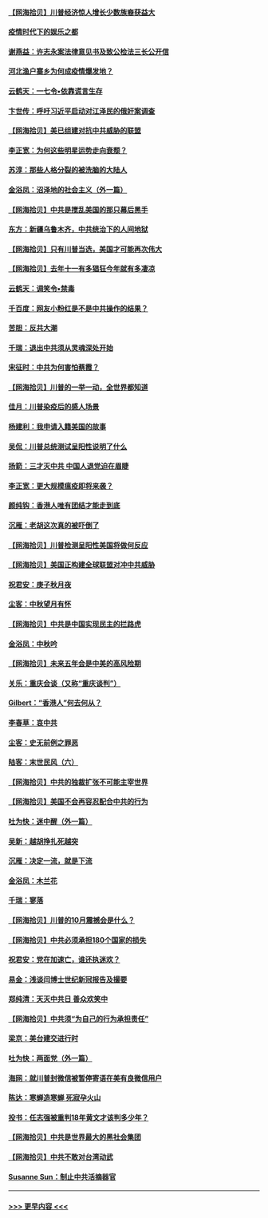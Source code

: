 #### [【网海拾贝】川普经济惊人增长少数族裔获益大](../pages/nsc993/n12471565.md?t=10131251) 
#### [疫情时代下的娱乐之都](../pages/nsc993/n12471312.md?t=10131251) 
#### [谢燕益：许志永案法律意见书及致公检法三长公开信](../pages/nsc993/n12470870.md?t=10131251) 
#### [河北渔户寨乡为何成疫情爆发地？](../pages/nsc993/n12464936.md?t=10131251) 
#### [云鹤天：一七令▪依靠谎言生存](../pages/nsc993/n12470034.md?t=10131251) 
#### [卞世传：呼吁习近平启动对江泽民的俄奸案调查](../pages/nsc993/n12469722.md?t=10131251) 
#### [【网海拾贝】美已组建对抗中共威胁的联盟](../pages/nsc993/n12469018.md?t=10131251) 
#### [李正宽：为何这些明星运势走向衰颓？](../pages/nsc993/n12468730.md?t=10131251) 
#### [苏淳：那些人格分裂的被洗脑的大陆人](../pages/nsc993/n12467858.md?t=10131251) 
#### [金浴凤：沼泽地的社会主义（外一篇）](../pages/nsc993/n12467792.md?t=10131251) 
#### [【网海拾贝】中共是搅乱美国的那只幕后黑手](../pages/nsc993/n12467700.md?t=10131251) 
#### [东方：新疆乌鲁木齐，中共统治下的人间地狱](../pages/nsc993/n12466075.md?t=10131251) 
#### [【网海拾贝】只有川普当选，美国才可能再次伟大](../pages/nsc993/n12466013.md?t=10131251) 
#### [【网海拾贝】去年十一有多猖狂今年就有多凄凉](../pages/nsc993/n12463649.md?t=10131251) 
#### [云鹤天：调笑令▪禁毒](../pages/nsc993/n12462975.md?t=10131251) 
#### [千百度：网友小粉红是不是中共操作的结果？](../pages/nsc993/n12461025.md?t=10131251) 
#### [苦胆：反共大潮](../pages/nsc993/n12459469.md?t=10131251) 
#### [千瑞：退出中共须从灵魂深处开始](../pages/nsc993/n12459437.md?t=10131251) 
#### [宋征时：中共为何害怕蔡霞？](../pages/nsc993/n12459097.md?t=10131251) 
#### [【网海拾贝】川普的一举一动，全世界都知道](../pages/nsc993/n12458825.md?t=10131251) 
#### [佳月：川普染疫后的感人场景](../pages/nsc993/n12456994.md?t=10131251) 
#### [杨建利：我申请入籍美国的故事](../pages/nsc993/n12455635.md?t=10131251) 
#### [吴侃：川普总统测试呈阳性说明了什么](../pages/nsc993/n12451869.md?t=10131251) 
#### [扬箭：三才灭中共 中国人退党迫在眉睫](../pages/nsc993/n12451842.md?t=10131251) 
#### [李正宽：更大规模瘟疫即将来袭？](../pages/nsc993/n12451455.md?t=10131251) 
#### [颜纯钩：香港人唯有团结才能走到底](../pages/nsc993/n12450870.md?t=10131251) 
#### [沉雁：老胡这次真的被吓倒了](../pages/nsc993/n12449796.md?t=10131251) 
#### [【网海拾贝】川普检测呈阳性美国将做何反应](../pages/nsc993/n12449042.md?t=10131251) 
#### [【网海拾贝】美国正构建全球联盟对冲中共威胁](../pages/nsc993/n12446580.md?t=10131251) 
#### [祝君安：庚子秋月夜](../pages/nsc993/n12445870.md?t=10131251) 
#### [尘客：中秋望月有怀](../pages/nsc993/n12444632.md?t=10131251) 
#### [【网海拾贝】中共是中国实现民主的拦路虎](../pages/nsc993/n12443573.md?t=10131251) 
#### [金浴凤：中秋吟](../pages/nsc993/n12441773.md?t=10131251) 
#### [【网海拾贝】未来五年会是中美的高风险期](../pages/nsc993/n12440760.md?t=10131251) 
#### [关乐：重庆会谈（又称“重庆谈判”）](../pages/nsc993/n12437525.md?t=10131251) 
#### [Gilbert：“香港人”何去何从？](../pages/nsc993/n12435894.md?t=10131251) 
#### [李春草：哀中共](../pages/nsc993/n12435874.md?t=10131251) 
#### [尘客：史无前例之罪恶](../pages/nsc993/n12435762.md?t=10131251) 
#### [陆客：末世民风（六）](../pages/nsc993/n12435354.md?t=10131251) 
#### [【网海拾贝】中共的独裁扩张不可能主宰世界](../pages/nsc993/n12435151.md?t=10131251) 
#### [【网海拾贝】美国不会再容忍配合中共的行为](../pages/nsc993/n12433808.md?t=10131251) 
#### [吐为快：迷中醒（外一篇）](../pages/nsc993/n12433585.md?t=10131251) 
#### [吴新：越胡挣扎死越突](../pages/nsc993/n12433562.md?t=10131251) 
#### [沉雁：决定一流，就是下流](../pages/nsc993/n12432128.md?t=10131251) 
#### [金浴凤：木兰花](../pages/nsc993/n12432124.md?t=10131251) 
#### [千瑞：寥落](../pages/nsc993/n12432071.md?t=10131251) 
#### [【网海拾贝】川普的10月震撼会是什么？](../pages/nsc993/n12431624.md?t=10131251) 
#### [【网海拾贝】中共必须承担180个国家的损失](../pages/nsc993/n12428893.md?t=10131251) 
#### [祝君安：党在加速亡，谁还执迷欢？](../pages/nsc993/n12428652.md?t=10131251) 
#### [易金：浅谈闫博士世纪新冠报告及撮要](../pages/nsc993/n12426822.md?t=10131251) 
#### [郑纯清：天灭中共日 善众欢笑中](../pages/nsc993/n12426784.md?t=10131251) 
#### [【网海拾贝】中共须“为自己的行为承担责任”](../pages/nsc993/n12426067.md?t=10131251) 
#### [梁京：美台建交进行时](../pages/nsc993/n12424066.md?t=10131251) 
#### [吐为快：两面党（外一篇）](../pages/nsc993/n12424043.md?t=10131251) 
#### [海网：就川普封微信被暂停寄语在美有良微信用户](../pages/nsc993/n12424021.md?t=10131251) 
#### [陈达：寒蝉造寒蝉 死寂孕火山](../pages/nsc993/n12423958.md?t=10131251) 
#### [投书：任志强被重判18年黄文才该判多少年？](../pages/nsc993/n12423672.md?t=10131251) 
#### [【网海拾贝】中共是世界最大的黑社会集团](../pages/nsc993/n12423543.md?t=10131251) 
#### [【网海拾贝】中共不敢对台湾动武](../pages/nsc993/n12421418.md?t=10131251) 
#### [Susanne Sun：制止中共活摘器官](../pages/nsc993/n12419654.md?t=10131251) 

----
#### [ >>> 更早内容 <<< ](../indexes/nsc993-earlier.md)
